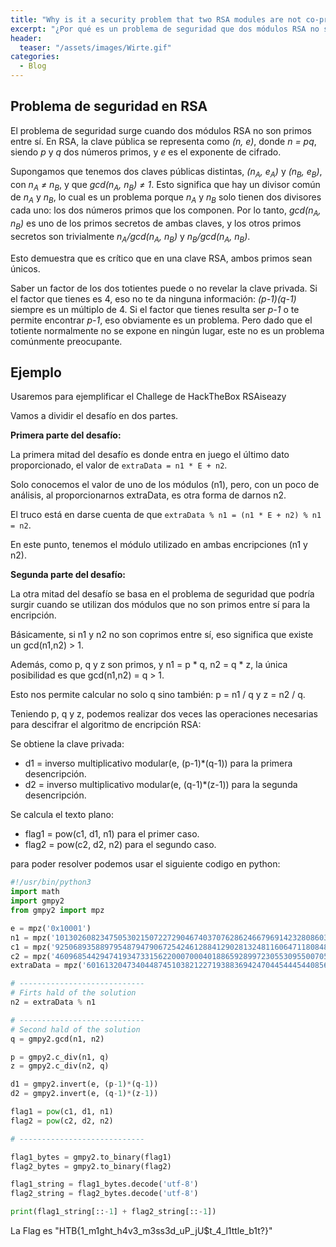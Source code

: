 ```yaml
---
title: "Why is it a security problem that two RSA modules are not co-prime?"
excerpt: "¿Por qué es un problema de seguridad que dos módulos RSA no sean coprimarios?"
header:
  teaser: "/assets/images/Wirte.gif"
categories:
  - Blog
---
```

## Problema de seguridad en RSA

El problema de seguridad surge cuando dos módulos RSA no son primos entre sí. En RSA, la clave pública se representa como *(n, e)*, donde *n = pq*, siendo *p* y *q* dos números primos, y *e* es el exponente de cifrado.

Supongamos que tenemos dos claves públicas distintas, *(n<sub>A</sub>, e<sub>A</sub>)* y *(n<sub>B</sub>, e<sub>B</sub>)*, con *n<sub>A</sub> ≠ n<sub>B</sub>*, y que *gcd(n<sub>A</sub>, n<sub>B</sub>) ≠ 1*. Esto significa que hay un divisor común de *n<sub>A</sub>* y *n<sub>B</sub>*, lo cual es un problema porque *n<sub>A</sub>* y *n<sub>B</sub>* solo tienen dos divisores cada uno: los dos números primos que los componen. Por lo tanto, *gcd(n<sub>A</sub>, n<sub>B</sub>)* es uno de los primos secretos de ambas claves, y los otros primos secretos son trivialmente *n<sub>A</sub>/gcd(n<sub>A</sub>, n<sub>B</sub>)* y *n<sub>B</sub>/gcd(n<sub>A</sub>, n<sub>B</sub>)*.

Esto demuestra que es crítico que en una clave RSA, ambos primos sean únicos.

Saber un factor de los dos totientes puede o no revelar la clave privada. Si el factor que tienes es 4, eso no te da ninguna información: *(p-1)(q-1)* siempre es un múltiplo de 4. Si el factor que tienes resulta ser *p-1* o te permite encontrar *p-1*, eso obviamente es un problema. Pero dado que el totiente normalmente no se expone en ningún lugar, este no es un problema comúnmente preocupante.

## Ejemplo

Usaremos para ejemplificar el Challege de HackTheBox RSAiseazy

Vamos a dividir el desafío en dos partes.

**Primera parte del desafío:**

La primera mitad del desafío es donde entra en juego el último dato proporcionado, el valor de `extraData = n1 * E + n2`.

Solo conocemos el valor de uno de los módulos (n1), pero, con un poco de análisis, al proporcionarnos extraData, es otra forma de darnos n2.

El truco está en darse cuenta de que `extraData % n1 = (n1 * E + n2) % n1 = n2`. 

En este punto, tenemos el módulo utilizado en ambas encripciones (n1 y n2).

**Segunda parte del desafío:**

La otra mitad del desafío se basa en el problema de seguridad que podría surgir cuando se utilizan dos módulos que no son primos entre sí para la encripción.

Básicamente, si n1 y n2 no son coprimos entre sí, eso significa que existe un gcd(n1,n2) > 1.

Además, como p, q y z son primos, y n1 = p * q, n2 = q * z, la única posibilidad es que gcd(n1,n2) = q > 1.

Esto nos permite calcular no solo q sino también: p = n1 / q y z = n2 / q.

Teniendo p, q y z, podemos realizar dos veces las operaciones necesarias para descifrar el algoritmo de encripción RSA:

Se obtiene la clave privada:
- d1 = inverso multiplicativo modular(e, (p-1)*(q-1)) para la primera desencripción.
- d2 = inverso multiplicativo modular(e, (q-1)*(z-1)) para la segunda desencripción.

Se calcula el texto plano:
- flag1 = pow(c1, d1, n1) para el primer caso.
- flag2 = pow(c2, d2, n2) para el segundo caso.

para poder resolver podemos usar el siguiente codigo en python:

```python
#!/usr/bin/python3
import math
import gmpy2
from gmpy2 import mpz

e = mpz('0x10001')
n1 = mpz('101302608234750530215072272904674037076286246679691423280860345380727387460347553585319149306846617895151397345134725469568034944362725840889803514170441153452816738520513986621545456486260186057658467757935510362350710672577390455772286945685838373154626020209228183673388592030449624410459900543470481715269')
c1 = mpz('92506893588979548794790672542461288412902813248116064711808481112865246689691740816363092933206841082369015763989265012104504500670878633324061404374817814507356553697459987468562146726510492528932139036063681327547916073034377647100888763559498314765496171327071015998871821569774481702484239056959316014064')
c2 = mpz('46096854429474193473315622000700040188659289972305530955007054362815555622172000229584906225161285873027049199121215251038480738839915061587734141659589689176363962259066462128434796823277974789556411556028716349578708536050061871052948425521408788256153194537438422533790942307426802114531079426322801866673')
extraData = mpz('601613204734044874510382122719388369424704454445440856955212747733856646787417730534645761871794607755794569926160226856377491672497901427125762773794612714954548970049734347216746397532291215057264241745928752782099454036635249993278807842576939476615587990343335792606509594080976599605315657632227121700808996847129758656266941422227113386647519604149159248887809688029519252391934671647670787874483702292498358573950359909165677642135389614863992438265717898239252246163')

# ----------------------------
# Firts hald of the solution
n2 = extraData % n1

# ----------------------------
# Second hald of the solution
q = gmpy2.gcd(n1, n2)

p = gmpy2.c_div(n1, q)
z = gmpy2.c_div(n2, q)

d1 = gmpy2.invert(e, (p-1)*(q-1))
d2 = gmpy2.invert(e, (q-1)*(z-1))

flag1 = pow(c1, d1, n1)
flag2 = pow(c2, d2, n2)

# ----------------------------

flag1_bytes = gmpy2.to_binary(flag1)
flag2_bytes = gmpy2.to_binary(flag2)

flag1_string = flag1_bytes.decode('utf-8')
flag2_string = flag2_bytes.decode('utf-8')

print(flag1_string[::-1] + flag2_string[::-1])

```

La Flag es "HTB{1_m1ght_h4v3_m3ss3d_uP_jU$t_4_l1ttle_b1t?}"
